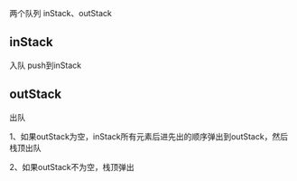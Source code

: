两个队列 inStack、outStack

## inStack

入队 push到inStack

## outStack

出队 

1、如果outStack为空，inStack所有元素后进先出的顺序弹出到outStack，然后栈顶出队

2、如果outStack不为空，栈顶弹出